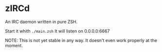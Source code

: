 zIRCd
=====

An IRC daemon written in pure ZSH.

Start it whith `./main.zsh` It will listen on 0.0.0.0:6667

NOTE: This is not yet stable in any way. It doesn't even work properly at the moment.
